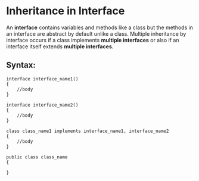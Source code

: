# Inheritance in Interface

An **interface** contains variables and methods like a class but the methods in an interface are abstract by default unlike a class. Multiple inheritance by interface occurs if a class implements **multiple interfaces** or also if an interface itself extends **multiple interfaces**.

## Syntax:
	
	interface interface_name1()
	{
		//body
	}

	interface interface_name2()
	{
		//body
	}

	class class_name1 implements interface_name1, interface_name2
	{
		//body
	}

	public class class_name
	{
		
	}